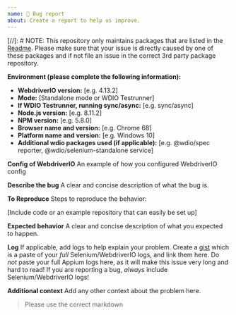 ```yaml
---
name: 🐛 Bug report
about: Create a report to help us improve.
---
```


[//]: # NOTE: This repository only maintains packages that are listed in the [Readme](https://github.com/webdriverio/webdriverio/blob/main/README.md#packages). Please make sure that your issue is directly caused by one of these packages and if not file an issue in the correct 3rd party package repository.

**Environment (please complete the following information):**
 - **WebdriverIO version:** [e.g. 4.13.2]
 - **Mode:** [Standalone mode or WDIO Testrunner]
 - **If WDIO Testrunner, running sync/async:** [e.g. sync/async]
 - **Node.js version:** [e.g. 8.11.2]
 - **NPM version:** [e.g. 5.8.0]
 - **Browser name and version:** [e.g. Chrome 68]
 - **Platform name and version:** [e.g. Windows 10]
 - **Additional wdio packages used (if applicable):** [e.g. @wdio/spec reporter, @wdio/selenium-standalone service]

**Config of WebdriverIO**
An example of how you configured WebdriverIO config

**Describe the bug**
A clear and concise description of what the bug is.

**To Reproduce**
Steps to reproduce the behavior:

[Include code or an example repository that can easily be set up]

**Expected behavior**
A clear and concise description of what you expected to happen.

**Log**
If applicable, add logs to help explain your problem.
Create a [gist](https://gist.github.com) which is a paste of your _full_ Selenium/WebdriverIO logs, and link them here. Do _not_ paste your full Appium logs here, as it will make this issue very long and hard to read! If you are reporting a bug, _always_ include Selenium/WebdriverIO logs!

**Additional context**
Add any other context about the problem here.

> Please use the correct markdown
